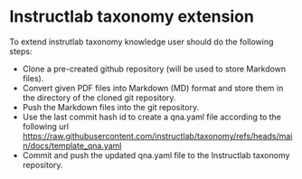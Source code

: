 # Instructlab taxonomy extension

To extend instrutlab taxonomy knowledge user should do the following steps:
- Clone a pre-created github repository (will be used to store Markdown files).
- Convert given PDF files into Markdown (MD) format and store them in the directory of the cloned git repository.
- Push the Markdown files into the git repository.
- Use the last commit hash id to create a qna.yaml file according to the following url https://raw.githubusercontent.com/instructlab/taxonomy/refs/heads/main/docs/template_qna.yaml
- Commit and push the updated qna.yaml file to the Instructlab taxonomy repository.
